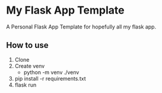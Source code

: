# My Flask App Template

A Personal Flask App Template for hopefully all my flask app.


## How to use
1. Clone
2. Create venv 
    - python -m venv ./venv
2. pip install -r requirements.txt
3. flask run
